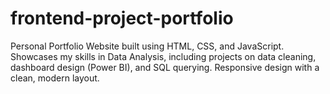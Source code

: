 # frontend-project-portfolio
Personal Portfolio Website built using HTML, CSS, and JavaScript. Showcases my skills in Data Analysis, including projects on data cleaning, dashboard design (Power BI), and SQL querying. Responsive design with a clean, modern layout.
